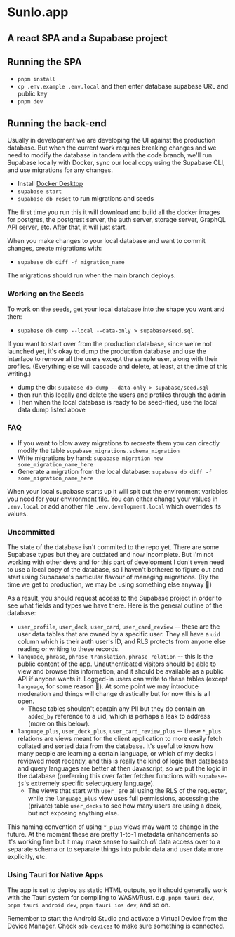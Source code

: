 # Sunlo.app

## A react SPA and a Supabase project

## Running the SPA

- `pnpm install`
- `cp .env.example .env.local` and then enter database supabase URL and public key
- `pnpm dev`

## Running the back-end

Usually in development we are developing the UI against the production database.
But when the current work requires breaking changes and we need to modify the database in tandem with the code branch,
we'll run Supabase locally with Docker, sync our local copy using the Supabase CLI, and use migrations for any changes.

- Install [Docker Desktop](https://docs.docker.com/desktop/)
- `supabase start`
- `supabase db reset` to run migrations and seeds

The first time you run this it will download and build all the docker images for postgres, the postgrest server, the auth server, storage server, GraphQL API server, etc. After that, it will just start.

When you make changes to your local database and want to commit changes, create migrations with:

- `supabase db diff -f migration_name`

The migrations should run when the main branch deploys.

### Working on the Seeds

To work on the seeds, get your local database into the shape you want and then:

- `supabase db dump --local --data-only > supabase/seed.sql`

If you want to start over from the production database, since we're not launched yet, it's okay
to dump the production database and use the interface to remove all the users except the sample
user, along with their profiles. (Everything else will cascade and delete, at least, at the time
of this writing.)

- dump the db: `supabase db dump --data-only > supabase/seed.sql`
- then run this locally and delete the users and profiles through the admin
- Then when the local database is ready to be seed-ified, use the local data dump listed above

### FAQ

- If you want to blow away migrations to recreate them you can directly modify the table `supabase_migrations.schema_migration`
- Write migrations by hand: `supabase migration new some_migration_name_here`
- Generate a migration from the local database: `supabase db diff -f some_migration_name_here`

When your local supabase starts up it will spit out the environment variables you need for your environment file. You can either change your values in `.env.local` or add another file `.env.development.local` which overrides its values.

### Uncommitted

The state of the database isn't commited to the repo yet. There are some Supabase types but they are outdated and now incomplete. But I'm not working with other devs and for this part of development I don't even need to use a local copy of the database, so I haven't bothered to figure out and start using Supabase's particular flavour of managing migrations. (By the time we get to production, we may be using something else anyway 🤷)

As a result, you should request access to the Supabase project in order to see what fields and types we have there. Here is the general outline of the database:

- `user_profile`, `user_deck`, `user_card`, `user_card_review` -- these are the user data tables that are owned by a specific user. They all have a `uid` column which is their auth user's ID, and RLS protects from anyone else reading or writing to these records.
- `language`, `phrase`, `phrase_translation`, `phrase_relation` -- this is the public content of the app. Unauthenticated visitors should be able to view and browse this information, and it should be available as a public API if anyone wants it. Logged-in users can write to these tables (except `language`, for some reason 🤔). At some point we may introduce moderation and things will change drastically but for now this is all open.
  - These tables shouldn't contain any PII but they do contain an `added_by` reference to a uid, which is perhaps a leak to address (more on this below).
- `language_plus`, `user_deck_plus`, `user_card_review_plus` -- these `*_plus` relations are views meant for the client application to more easily fetch collated and sorted data from the database. It's useful to know how many people are learning a certain language, or which of my decks I reviewed most recently, and this is really the kind of logic that databases and query languages are better at then Javascript, so we put the logic in the database (preferring this over fatter fetcher functions with `supabase-js`'s extremely specific select/query language).
  - The views that start with `user_` are all using the RLS of the requester, while the `language_plus` view uses full permissions, accessing the (private) table `user_decks` to see how many users are using a deck, but not exposing anything else.

This naming convention of using `*_plus` views may want to change in the future. At the moment these are pretty 1-to-1 metadata enhancements so it's working fine but it may make sense to switch _all_ data access over to a separate schema or to separate things into public data and user data more explicitly, etc.

### Using Tauri for Native Apps

The app is set to deploy as static HTML outputs, so it should generally work
with the Tauri system for compiling to WASM/Rust. e.g. `pnpm tauri dev`,
`pnpm tauri android dev`, `pnpm tauri ios dev`, and so on.

Remember to start the Android Studio and activate a Virtual Device from the Device Manager. Check `adb devices` to make sure something is connected.
